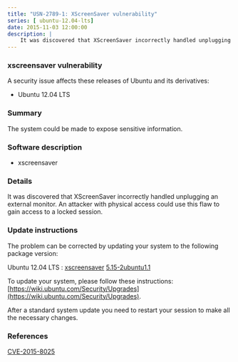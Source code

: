 ```yaml
---
title: "USN-2789-1: XScreenSaver vulnerability"
series: [ ubuntu-12.04-lts]
date: 2015-11-03 12:00:00
description: |
    It was discovered that XScreenSaver incorrectly handled unplugging an external monitor. An attacker with physical access could use this flaw to gain access to a locked session. 
--- 
```

 
### xscreensaver vulnerability

A security issue affects these releases of Ubuntu and its derivatives:

* Ubuntu 12.04 LTS

### Summary

The system could be made to expose sensitive information. 

### Software description

* xscreensaver 

### Details

It was discovered that XScreenSaver incorrectly handled unplugging an external monitor. An attacker with physical access could use this flaw to gain access to a locked session. 

### Update instructions

The problem can be corrected by updating your system to the following package version:

Ubuntu 12.04 LTS
 : [xscreensaver](https://launchpad.net/ubuntu/+source/xscreensaver) <span> [5.15-2ubuntu1.1](https://launchpad.net/ubuntu/+source/xscreensaver/5.15-2ubuntu1.1) </span> 

To update your system, please follow these instructions: [https://wiki.ubuntu.com/Security/Upgrades](https://wiki.ubuntu.com/Security/Upgrades).

After a standard system update you need to restart your session to make all the necessary changes. 

### References

 [CVE-2015-8025](http://people.ubuntu.com/~ubuntu-security/cve/CVE-2015-8025)
 
